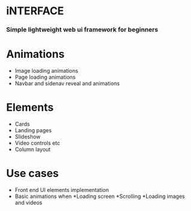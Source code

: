 # iNTERFACE

### Simple lightweight web ui framework for beginners

# Animations
* Image loading animations
* Page loading animations
* Navbar and sidenav reveal and animations

# Elements
* Cards
* Landing pages
* Slideshow 
* Video controls etc
* Column layout

# Use cases
* Front end UI elements implementation
* Basic animations when 
   *Loading screen
   *Scrolling
   *Loading images and videos
